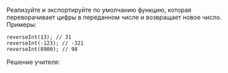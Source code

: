 Реализуйте и экспортируйте по умолчанию функцию, которая переворачивает цифры в переданном числе и возвращает новое число.
Примеры:

```
reverseInt(13); // 31
reverseInt(-123); // -321
reverseInt(8900); // 98
```

Решение учителя:
